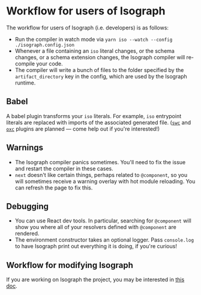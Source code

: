 # Workflow for users of Isograph

The workflow for users of Isograph (i.e. developers) is as follows:

- Run the compiler in watch mode via `yarn iso --watch --config ./isograph.config.json`
- Whenever a file containing an `iso` literal changes, or the schema changes, or a schema extension changes, the Isograph compiler will re-compile your code.
- The compiler will write a bunch of files to the folder specified by the `artifact_directory` key in the config, which are used by the Isograph runtime.

## Babel

A babel plugin transforms your `iso` literals. For example, `iso` entrypoint literals are replaced with imports of the associated generated file. ([`swc`](https://github.com/isographlabs/isograph/issues/138) and [`oxc`](https://github.com/isographlabs/isograph/issues/138) plugins are planned — come help out if you're interested!)

## Warnings

- The Isograph compiler panics sometimes. You'll need to fix the issue and restart the compiler in these cases.
- `next` doesn't like certain things, perhaps related to `@component`, so you will sometimes receive a warning overlay with hot module reloading. You can refresh the page to fix this.

## Debugging

- You can use React dev tools. In particular, searching for `@component` will show you where all of your resolvers defined with `@component` are rendered.
- The environment constructor takes an optional logger. Pass `console.log` to have Isograph print out everything it is doing, if you're curious!

## Workflow for modifying Isograph

If you are working on Isograph the project, you may be interested in [this doc](../development-workflow).
